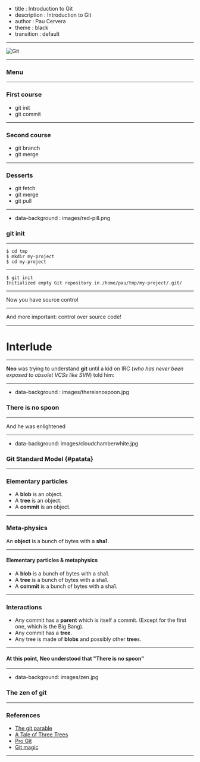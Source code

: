 - title : Introduction to Git
- description : Introduction to Git
- author : Pau Cervera
- theme : black
- transition : default

***

![Git](http://imgs.xkcd.com/comics/git.png)

***

### Menu

---

### First course

* git init
* git commit

---

### Second course

* git branch
* git merge

---

### Desserts

* git fetch
* git merge
* git pull

***
- data-background : images/red-pill.png

### git init

***

    $ cd tmp
    $ mkdir my-project
    $ cd my-project

---

    $ git init
    Initialized empty Git repository in /home/pau/tmp/my-project/.git/

***

Now you have source control

---

And more important: control over source code!

***

# Interlude

---

**Neo** was trying to understand **git** until a kid on
IRC (*who has never been exposed to obsolet VCSs like SVN*) told him:

***
- data-background : images/thereisnospoon.jpg

### There is no spoon

---

And he was enlightened



***
- data-background: images/cloudchamberwhite.jpg
### Git Standard Model {#patata}

---

### Elementary particles

* A **blob** is an object.
* A **tree** is an object.
* A **commit** is an object.

---

### Meta-physics

An **object** is a bunch of bytes with a **sha1**.

---

#### Elementary particles & metaphysics

* A **blob** is a bunch of bytes with a sha1.
* A **tree** is a bunch of bytes with a sha1.
* A **commit** is a bunch of bytes with a sha1.

---

### Interactions

* Any commit has a **parent** which is itself a commit. (Except for
the first one, which is the Big Bang).
* Any commit has a **tree**.
* Any tree is made of **blobs** and possibly other **tree**s.

---

#### At this point, Neo understood that "There is no spoon"


***
- data-background: images/zen.jpg

### The zen of git

***

### References

* [The git parable](http://tom.preston-werner.com/2009/05/19/the-git-parable.html)
* [A Tale of Three Trees](http://www.infoq.com/presentations/A-Tale-of-Three-Trees)
* [Pro Git](http://git-scm.com/book/en/v2)
* [Git magic](http://www-cs-students.stanford.edu/~blynn/gitmagic/)

***
